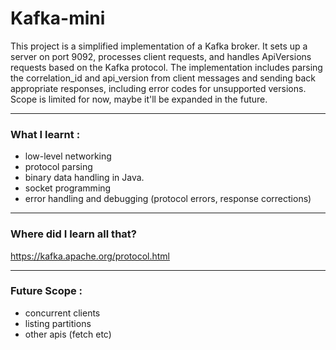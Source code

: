 # Kafka-mini

This project is a simplified implementation of a Kafka broker. It sets up a server on port 9092, processes client requests, and handles ApiVersions requests based on the Kafka protocol. The implementation includes parsing the correlation_id and api_version from client messages and sending back appropriate responses, including error codes for unsupported versions. Scope is limited for now, maybe it'll be expanded in the future. 

---

 ### What I learnt :
 - low-level networking
 - protocol parsing
 - binary data handling in Java.
 - socket programming
 - error handling and debugging (protocol errors, response corrections)

---

### Where did I learn all that?
https://kafka.apache.org/protocol.html

---


### Future Scope : 
- concurrent clients
- listing partitions
- other apis (fetch etc)


